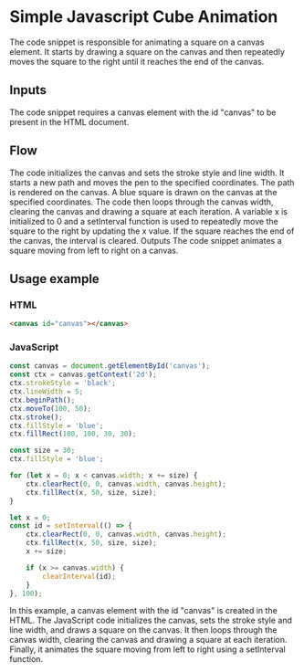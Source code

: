 # Simple Javascript Cube Animation

The code snippet is responsible for animating a square on a canvas element. It starts by drawing a square on the canvas and then repeatedly moves the square to the right until it reaches the end of the canvas.

## Inputs
The code snippet requires a canvas element with the id "canvas" to be present in the HTML document.

## Flow
The code initializes the canvas and sets the stroke style and line width.
It starts a new path and moves the pen to the specified coordinates.
The path is rendered on the canvas.
A blue square is drawn on the canvas at the specified coordinates.
The code then loops through the canvas width, clearing the canvas and drawing a square at each iteration.
A variable x is initialized to 0 and a setInterval function is used to repeatedly move the square to the right by updating the x value.
If the square reaches the end of the canvas, the interval is cleared.
Outputs
The code snippet animates a square moving from left to right on a canvas.

## Usage example
### HTML
```html
<canvas id="canvas"></canvas>

```
### JavaScript
```javascript
const canvas = document.getElementById('canvas');
const ctx = canvas.getContext('2d');
ctx.strokeStyle = 'black';
ctx.lineWidth = 5;
ctx.beginPath();
ctx.moveTo(100, 50);
ctx.stroke();
ctx.fillStyle = 'blue';
ctx.fillRect(100, 100, 30, 30);

const size = 30;
ctx.fillStyle = 'blue';

for (let x = 0; x < canvas.width; x += size) {
    ctx.clearRect(0, 0, canvas.width, canvas.height);
    ctx.fillRect(x, 50, size, size);
}

let x = 0;
const id = setInterval(() => {
    ctx.clearRect(0, 0, canvas.width, canvas.height);
    ctx.fillRect(x, 50, size, size);
    x += size;

    if (x >= canvas.width) {
        clearInterval(id);
    }
}, 100);
```

In this example, a canvas element with the id "canvas" is created in the HTML. The JavaScript code initializes the canvas, sets the stroke style and line width, and draws a square on the canvas. It then loops through the canvas width, clearing the canvas and drawing a square at each iteration. Finally, it animates the square moving from left to right using a setInterval function.
